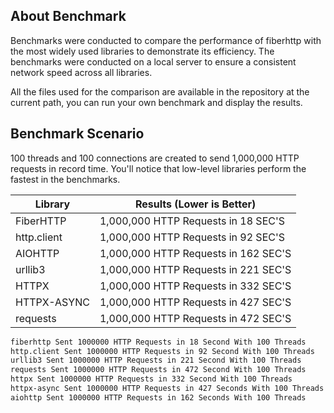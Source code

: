 ## About Benchmark
Benchmarks were conducted to compare the performance of fiberhttp with the most widely used libraries to demonstrate its efficiency.
The benchmarks were conducted on a local server to ensure a consistent network speed across all libraries.

All the files used for the comparison are available in the repository at the current path, you can run your own benchmark and display the results.

## Benchmark Scenario

100 threads and 100 connections are created to send 1,000,000 HTTP requests in record time. You'll notice that low-level libraries perform the fastest in the benchmarks.

|**Library**|**Results (Lower is Better)**|
|-----------|-------------------|
|FiberHTTP|1,000,000 HTTP Requests in 18 SEC'S|
|http.client|1,000,000 HTTP Requests in 92 SEC'S|
|AIOHTTP|1,000,000 HTTP Requests in 162 SEC'S|
|urllib3|1,000,000 HTTP Requests in 221 SEC'S|
|HTTPX|1,000,000 HTTP Requests in 332 SEC'S|
|HTTPX-ASYNC|1,000,000 HTTP Requests in 427 SEC'S|
|requests|1,000,000 HTTP Requests in 472 SEC'S|


```bash
fiberhttp Sent 1000000 HTTP Requests in 18 Second With 100 Threads
http.client Sent 1000000 HTTP Requests in 92 Second With 100 Threads
urllib3 Sent 1000000 HTTP Requests in 221 Second With 100 Threads
requests Sent 1000000 HTTP Requests in 472 Second With 100 Threads
httpx Sent 1000000 HTTP Requests in 332 Second With 100 Threads
httpx-async Sent 1000000 HTTP Requests in 427 Seconds With 100 Threads
aiohttp Sent 1000000 HTTP Requests in 162 Seconds With 100 Threads
```